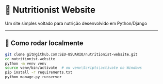 # 🍎 Nutritionist Website

Um site simples voltado para nutrição desenvolvido em Python/Django

---

## 🚀 Como rodar localmente

```bash
git clone git@github.com:SEU-USUARIO/nutritionist-website.git
cd nutritionist-website
python -m venv venv
source venv/bin/activate  # ou venv\Scripts\activate no Windows
pip install -r requirements.txt
python manage.py runserver

